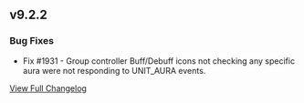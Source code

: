 
## v9.2.2
### Bug Fixes
* Fix #1931 - Group controller Buff/Debuff icons not checking any specific aura were not responding to UNIT_AURA events.
  

[View Full Changelog](https://github.com/ascott18/TellMeWhen/blob/e226f0c7351749ca11175d1ab1f3b9028e44d676/CHANGELOG.md)
